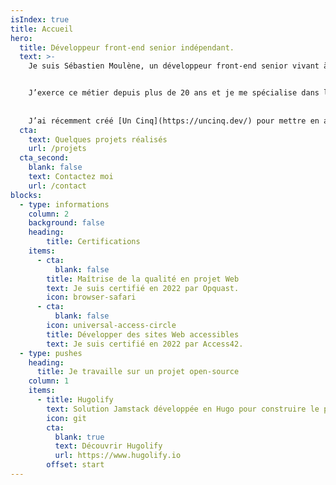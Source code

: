 ```yaml
---
isIndex: true
title: Accueil
hero:
  title: Développeur front-end senior indépendant.
  text: >-
    Je suis Sébastien Moulène, un développeur front-end senior vivant à Bordeaux en France.


    J’exerce ce métier depuis plus de 20 ans et je me spécialise dans la conception de sites Web performants, accessibles à tous et bas carbone.
    
    
    J’ai récemment créé [Un Cinq](https://uncinq.dev/) pour mettre en avant ce savoir-faire.
  cta:
    text: Quelques projets réalisés
    url: /projets
  cta_second:
    blank: false
    text: Contactez moi
    url: /contact
blocks:
  - type: informations
    column: 2
    background: false
    heading:
        title: Certifications
    items:
      - cta:
          blank: false
        title: Maîtrise de la qualité en projet Web
        text: Je suis certifié en 2022 par Opquast.
        icon: browser-safari
      - cta:
          blank: false
        icon: universal-access-circle
        title: Développer des sites Web accessibles
        text: Je suis certifié en 2022 par Access42.
  - type: pushes
    heading:
      title: Je travaille sur un projet open-source
    column: 1
    items:
      - title: Hugolify
        text: Solution Jamstack développée en Hugo pour construire le plus rapidement possible un site Web performant, accessible à tous et bas carbone.
        icon: git
        cta:
          blank: true
          text: Découvrir Hugolify
          url: https://www.hugolify.io
        offset: start
---
```

